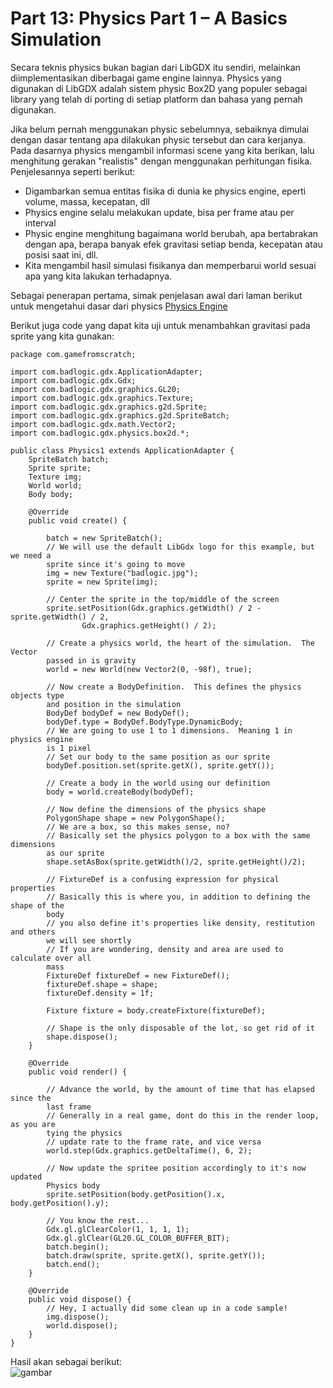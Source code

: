 # Part 13: Physics Part 1 – A Basics Simulation

Secara teknis physics bukan bagian dari LibGDX itu sendiri, melainkan diimplementasikan diberbagai game engine lainnya. Physics yang digunakan di LibGDX adalah sistem physic Box2D yang populer sebagai library yang telah di porting di setiap platform dan bahasa yang pernah digunakan.

Jika belum pernah menggunakan physic sebelumnya, sebaiknya dimulai dengan dasar tentang apa dilakukan physic tersebut dan cara kerjanya. Pada dasarnya physics mengambil informasi scene yang kita berikan, lalu menghitung gerakan "realistis" dengan menggunakan perhitungan fisika. Penjelesannya seperti berikut:

* Digambarkan semua entitas fisika di dunia ke physics engine, eperti volume, massa, kecepatan, dll
* Physics engine selalu melakukan update, bisa per frame atau per interval
* Physic engine menghitung bagaimana world berubah, apa bertabrakan dengan apa, berapa banyak efek gravitasi setiap benda, kecepatan atau posisi saat ini, dll.
* Kita mengambil hasil simulasi fisikanya dan memperbarui world sesuai apa yang kita lakukan terhadapnya.

Sebagai penerapan pertama, simak penjelasan awal dari laman berikut untuk mengetahui dasar dari physics [Physics Engine](http://www.gamefromscratch.com/post/2014/08/27/LibGDX-Tutorial-13-Physics-with-Box2D-Part-1-A-Basic-Physics-Simulations.aspx)

Berikut juga code yang dapat kita uji untuk menambahkan gravitasi pada sprite yang kita gunakan:
```
package com.gamefromscratch;

import com.badlogic.gdx.ApplicationAdapter;
import com.badlogic.gdx.Gdx;
import com.badlogic.gdx.graphics.GL20;
import com.badlogic.gdx.graphics.Texture;
import com.badlogic.gdx.graphics.g2d.Sprite;
import com.badlogic.gdx.graphics.g2d.SpriteBatch;
import com.badlogic.gdx.math.Vector2;
import com.badlogic.gdx.physics.box2d.*;

public class Physics1 extends ApplicationAdapter {
    SpriteBatch batch;
    Sprite sprite;
    Texture img;
    World world;
    Body body;

    @Override
    public void create() {

        batch = new SpriteBatch();
        // We will use the default LibGdx logo for this example, but we need a 
        sprite since it's going to move
        img = new Texture("badlogic.jpg");
        sprite = new Sprite(img);

        // Center the sprite in the top/middle of the screen
        sprite.setPosition(Gdx.graphics.getWidth() / 2 - sprite.getWidth() / 2,
                Gdx.graphics.getHeight() / 2);

        // Create a physics world, the heart of the simulation.  The Vector 
        passed in is gravity
        world = new World(new Vector2(0, -98f), true);

        // Now create a BodyDefinition.  This defines the physics objects type 
        and position in the simulation
        BodyDef bodyDef = new BodyDef();
        bodyDef.type = BodyDef.BodyType.DynamicBody;
        // We are going to use 1 to 1 dimensions.  Meaning 1 in physics engine 
        is 1 pixel
        // Set our body to the same position as our sprite
        bodyDef.position.set(sprite.getX(), sprite.getY());

        // Create a body in the world using our definition
        body = world.createBody(bodyDef);

        // Now define the dimensions of the physics shape
        PolygonShape shape = new PolygonShape();
        // We are a box, so this makes sense, no?
        // Basically set the physics polygon to a box with the same dimensions 
        as our sprite
        shape.setAsBox(sprite.getWidth()/2, sprite.getHeight()/2);

        // FixtureDef is a confusing expression for physical properties
        // Basically this is where you, in addition to defining the shape of the 
        body
        // you also define it's properties like density, restitution and others 
        we will see shortly
        // If you are wondering, density and area are used to calculate over all 
        mass
        FixtureDef fixtureDef = new FixtureDef();
        fixtureDef.shape = shape;
        fixtureDef.density = 1f;

        Fixture fixture = body.createFixture(fixtureDef);

        // Shape is the only disposable of the lot, so get rid of it
        shape.dispose();
    }

    @Override
    public void render() {

        // Advance the world, by the amount of time that has elapsed since the 
        last frame
        // Generally in a real game, dont do this in the render loop, as you are 
        tying the physics
        // update rate to the frame rate, and vice versa
        world.step(Gdx.graphics.getDeltaTime(), 6, 2);

        // Now update the spritee position accordingly to it's now updated 
        Physics body
        sprite.setPosition(body.getPosition().x, body.getPosition().y);

        // You know the rest...
        Gdx.gl.glClearColor(1, 1, 1, 1);
        Gdx.gl.glClear(GL20.GL_COLOR_BUFFER_BIT);
        batch.begin();
        batch.draw(sprite, sprite.getX(), sprite.getY());
        batch.end();
    }

    @Override
    public void dispose() {
        // Hey, I actually did some clean up in a code sample!
        img.dispose();
        world.dispose();
    }
}
```
Hasil akan sebagai berikut: <br/>
![gambar](http://www.gamefromscratch.com/image.axd?picture=test_thumb.gif)
